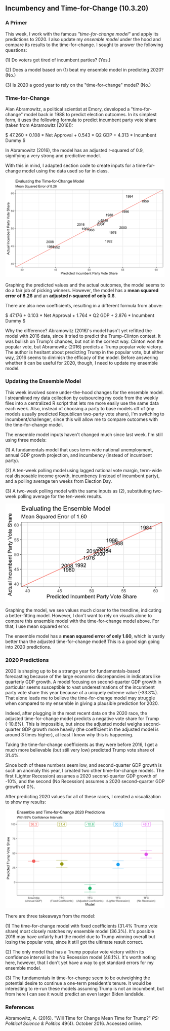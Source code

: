 ## Incumbency and Time-for-Change (10.3.20)

### A Primer

This week, I work with the famous *"time-for-change model"* and apply its predictions to 2020. I also update my *ensemble model* under the hood and compare its results to the time-for-change. I sought to answer the following questions:

(1) Do voters get tired of incumbent parties? (Yes.)

(2) Does a model based on (1) beat my ensemble model in predicting 2020? (No.)

(3) Is 2020 a good year to rely on the "time-for-change" model? (No.)

### Time-for-Change

Alan Abramowitz, a political scientist at Emory, developed a "time-for-change" model back in 1988 to predict election outcomes. In its simplest form, it uses the following formula to predict incumbent party vote share (taken from Abramowitz [2016]):

$ 47.260 + 0.108 * Net Approval + 0.543 * Q2 GDP + 4.313 * Incumbent Dummy $

In Abramowitz (2016), the model has an adjusted r-squared of 0.9, signifying a very strong and predictive model.

With this in mind, I adapted section code to create inputs for a time-for-change model using the data used so far in class.

![Time-for-Change Model](../Plots/week4plot1.png)

Graphing the predicted values and the actual outcomes, the model seems to do a fair job of picking winners. However, the model has a **mean squared error of 8.26** and an **adjusted r-squared of only 0.6**.

There are also new coefficients, resulting in a different formula from above:

$ 47.176 + 0.103 * Net Approval + 1.764 * Q2 GDP + 2.876 * Incumbent Dummy $

Why the difference? Abramowitz (2016)'s model hasn't yet refitted the model with 2016 data, since it tried to predict the Trump-Clinton contest. It was bullish on Trump's chances, but not in the correct way. Clinton won the popular vote, but Abramowitz (2016) predicts a Trump popular vote victory. The author is hesitant about predicting Trump in the popular vote, but either way, 2016 seems to diminish the efficacy of the model. Before answering whether it can be useful for 2020, though, I need to update my ensemble model.

### Updating the Ensemble Model

This week involved some under-the-hood changes for the ensemble model. I streamlined my data collection by outsourcing my code from the weekly files into a centralized R script that lets me more easily use the same data each week. Also, instead of choosing a party to base models off of (my models usually predicted Republican two-party vote share), I'm switching to incumbent/challenger, since this will allow me to compare outcomes with the time-for-change model.

The ensemble model inputs haven't changed much since last week. I'm still using three models:

(1) A fundamentals model that uses term-wide national unemployment, annual GDP growth projection, and incumbency (instead of incumbent party).

(2) A ten-week polling model using lagged national vote margin, term-wide real disposable income growth, incumbency (instead of incumbent party), and a polling average ten weeks from Election Day.

(3) A two-week polling model with the same inputs as (2), substituting two-week polling average for the ten-week results.

![Ensemble Model](../Plots/week4plot2.png)

Graphing the model, we see values much closer to the trendline, indicating a better-fitting model. However, I don't want to rely on visuals alone to compare this ensemble model with the time-for-change model above. For that, I use mean squared error.

The ensemble model has a **mean squared error of only 1.60**, which is vastly better than the adjusted time-for-change model! This is a good sign going into 2020 predictions.

### 2020 Predictions

2020 is shaping up to be a strange year for fundamentals-based forecasting because of the large economic discrepancies in indicators like quarterly GDP growth. A model focusing on second-quarter GDP growth in particular seems susceptible to vast underestimations of the incumbent party vote share this year because of a uniquely extreme value (-33.3%). That alone leads me to believe the time-for-change model may struggle when compared to my ensemble in giving a plausible prediction for 2020.

Indeed, after plugging in the most recent data on the 2020 race, the adjusted time-for-change model predicts a negative vote share for Trump (-10.6%). This is impossible, but since the adjusted model weighs second-quarter GDP growth more heavily (the coefficient in the adjusted model is around 3 times higher), at least I know *why* this is happening.

Taking the time-for-change coefficients as they were before 2016, I get a much more believable (but still very low) predicted Trump vote share of 31.4%.

Since both of these numbers seem low, and second-quarter GDP growth is such an anomaly this year, I created two other time-for-change models. The first (Lighter Recession) assumes a 2020 second-quarter GDP growth of -10%, and the second (No Recession) assumes a 2020 second-quarter GDP growth of 0%.

After predicting 2020 values for all of these races, I created a visualization to show my results:

![Comparing Models](../Plots/week4plot3.png)

There are three takeaways from the model:

(1) The time-for-change model with fixed coefficients (31.4% Trump vote share) most closely matches my ensemble model (36.3%). It's possible 2016 may have unfairly hurt the model due to Trump winning overall but losing the popular vote, since it still got the ultimate result correct.

(2) The only model that has a Trump popular vote victory within its confidence interval is the No Recession model (48.1%). It's worth noting here, however, that I don't yet have a way to get standard errors for my ensemble model.

(3) The fundamentals in time-for-change seem to be outweighing the potential desire to continue a one-term president's tenure. It would be interesting to re-run these models assuming Trump is not an incumbent, but from here I can see it would predict an even larger Biden landslide.

### References

Abramowitz, A. (2016). "Will Time for Change Mean Time for Trump?" *PS: Political Science & Politics* 49(4). October 2016. Accessed online.